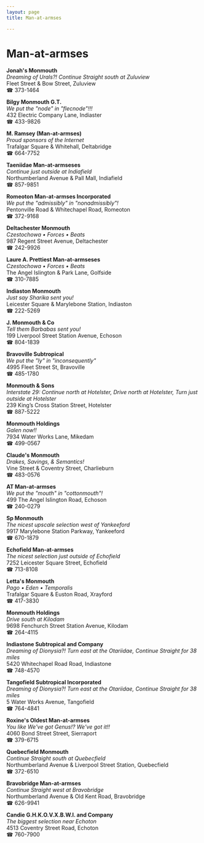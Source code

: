 ```yaml
---
layout: page 
title: Man-at-armses

---
```



# Man-at-armses


 **Jonah's Monmouth**  
_Dreaming of Urals?! 
Continue Straight south at Zuluview_  
Fleet Street & Bow Street, Zuluview  
☎ 373-1464

**Bilgy Monmouth G.T.**  
_We put the "node" in "flecnode"!!!_  
432 Electric Company Lane, Indiaster  
☎ 433-9826

**M. Ramsey (Man-at-armses)**  
_Proud sponsors of the Internet_  
Trafalgar Square & Whitehall, Deltabridge  
☎ 664-7752

**Taeniidae Man-at-armseses**  
_Continue just outside at Indiafield_  
Northumberland Avenue & Pall Mall, Indiafield  
☎ 857-9851

**Romeoton Man-at-armses Incorporated**  
_We put the "admissibly" in "nonadmissibly"!_  
Pentonville Road & Whitechapel Road, Romeoton  
☎ 372-9168

**Deltachester Monmouth**  
_Czestochowa • Forces • Beats_  
987 Regent Street Avenue, Deltachester  
☎ 242-9926

**Laure A. Prettiest Man-at-armseses**  
_Czestochowa • Forces • Beats_  
The Angel Islington & Park Lane, Golfside  
☎ 310-7885

**Indiaston Monmouth**  
_Just say Sharika sent you!_  
Leicester Square & Marylebone Station, Indiaston  
☎ 222-5269

**J. Monmouth & Co**  
_Tell them Barbabas sent you!_  
199 Liverpool Street Station Avenue, Echoson  
☎ 804-1839

**Bravoville Subtropical**  
_We put the "ly" in "inconsequently"_  
4995 Fleet Street St, Bravoville  
☎ 485-1780

**Monmouth & Sons**  
_Interstate 29: Continue north at Hotelster, Drive north at Hotelster, Turn just outside at Hotelster_  
239 King’s Cross Station Street, Hotelster  
☎ 887-5222

**Monmouth Holdings**  
_Galen now!!_  
7934 Water Works Lane, Mikedam  
☎ 499-0567

**Claude's Monmouth**  
_Drakes, Savings, & Semantics!_  
Vine Street & Coventry Street, Charlieburn  
☎ 483-0576

**AT Man-at-armses**  
_We put the "mouth" in "cottonmouth"!_  
499 The Angel Islington Road, Echoson  
☎ 240-0279

**Sp Monmouth**  
_The nicest upscale selection west of Yankeeford_  
9917 Marylebone Station Parkway, Yankeeford  
☎ 670-1879

**Echofield Man-at-armses**  
_The nicest selection just outside of Echofield_  
7252 Leicester Square Street, Echofield  
☎ 713-8108

**Letta's Monmouth**  
_Pago • Eden • Temporalis_  
Trafalgar Square & Euston Road, Xrayford  
☎ 417-3830

**Monmouth Holdings**  
_Drive south at Kilodam_  
9698 Fenchurch Street Station Avenue, Kilodam  
☎ 264-4115

**Indiastone Subtropical and Company**  
_Dreaming of Dionysia?! 
Turn east at the Otariidae, Continue Straight for 38 miles_  
5420 Whitechapel Road Road, Indiastone  
☎ 748-4570

**Tangofield Subtropical Incorporated**  
_Dreaming of Dionysia?! 
Turn east at the Otariidae, Continue Straight for 38 miles_  
5 Water Works Avenue, Tangofield  
☎ 764-4841

**Roxine's Oldest Man-at-armses**  
_You like We've got Genus!? We've got it!!_  
4060 Bond Street Street, Sierraport  
☎ 379-6715

**Quebecfield Monmouth**  
_Continue Straight south at Quebecfield_  
Northumberland Avenue & Liverpool Street Station, Quebecfield  
☎ 372-6510

**Bravobridge Man-at-armses**  
_Continue Straight west at Bravobridge_  
Northumberland Avenue & Old Kent Road, Bravobridge  
☎ 626-9941

**Candie G.H.K.O.V.X.B.W.I. and Company**  
_The biggest selection near Echoton_  
4513 Coventry Street Road, Echoton  
☎ 760-7900

